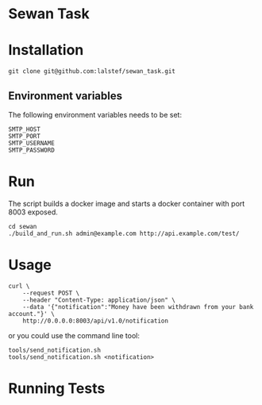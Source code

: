 # Sewan Task

# Installation
```
git clone git@github.com:lalstef/sewan_task.git
```

## Environment variables
The following environment variables needs to be set:

```
SMTP_HOST
SMTP_PORT
SMTP_USERNAME
SMTP_PASSWORD
```

# Run

The script builds a docker image and starts a docker container with port 8003 exposed.

```
cd sewan
./build_and_run.sh admin@example.com http://api.example.com/test/
```


# Usage
```
curl \
    --request POST \
    --header "Content-Type: application/json" \
    --data '{"notification":"Money have been withdrawn from your bank account."}' \
    http://0.0.0.0:8003/api/v1.0/notification
```

or you could use the command line tool:

```
tools/send_notification.sh
tools/send_notification.sh <notification>
```

# Running Tests
